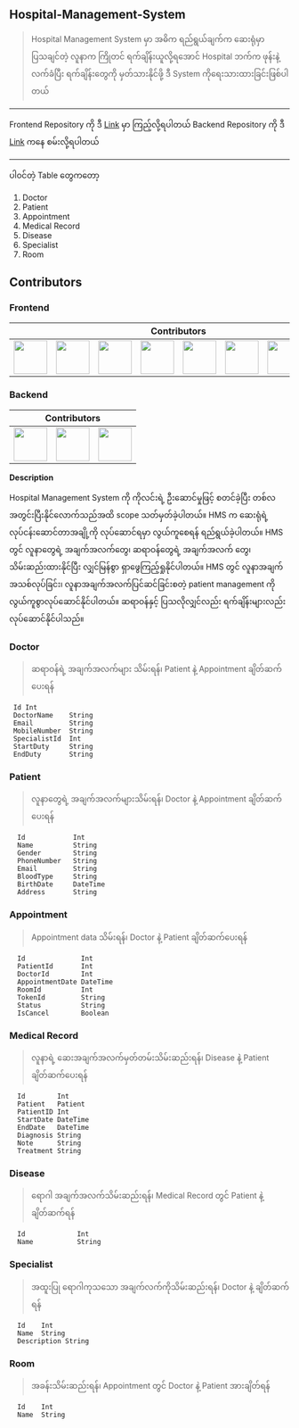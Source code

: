 ## Hospital-Management-System

> Hospital Management System မှာ အဓိက ရည်ရွယ်ချက်က ဆေးရုံမှာပြသ‌ချင်တဲ့ လူနာက ကြိုတင် ရက်ချိန်းယူလို့ရအောင် Hospital ဘက်က ဖုန်းနဲ့ လက်ခံပြီး ရက်ချိန်းတွေကို မှတ်သားနိုင်ဖို့ ဒီ System ကိုရေးသားထားခြင်းဖြစ်ပါတယ်

 ---------------------------------

Frontend Repository ကို ဒီ [Link](https://github.com/sannlynnhtun-coding/hospital_management_system_frontend) မှာ ကြည့်လို့ရပါတယ်
Backend Repository ကို ဒီ [Link](https://github.com/sannlynnhtun-coding/hospital_management_system_backend) ကနေ စမ်းလို့ရပါတယ်

---------------------------------

ပါ၀င်တဲ့ Table တွေကတော့
1. Doctor
2. Patient
3. Appointment
4. Medical Record
5. Disease
6. Specialist
7. Room

## Contributors

### Frontend
<table>
 <thead>
  <tr>
   <th colspan="12">Contributors</th>
  </tr>
 </thead>
    <tbody>
        <tr>
            <td><a href="https://github.com/Aung-myat-min"><img src="https://github.com/Aung-myat-min.png" width="60px;"/></a></td>
            <td><a href="https://github.com/Kha-10"><img src="https://github.com/Kha-10.png" width="60px;"/></a></td>
            <td><a href="https://github.com/Arkar08"><img src="https://github.com/Arkar08.png" width="60px;"/></a></td>
            <td><a href="https://github.com/CraziiIvan"><img src="https://github.com/CraziiIvan.png" width="60px;"/></a></td>
           <td><a href="https://github.com/htooa2014"><img src="https://github.com/htooa2014.png" width="60px;"/></a></td>
           <td><a href="https://github.com/mr-kmh"><img src="https://github.com/mr-kmh.png" width="60px;"/></a></td>
          <td><a href="https://github.com/htetahyan"><img src="https://github.com/htetahyan.png" width="60px;"/></a></td>
           <td><a href="https://github.com/Kaung-Myat-Hun"><img src="https://github.com/Kaung-Myat-Hun.png" width="60px;"/></a></td>
        </tr>
    </tbody>
</table>

### Backend
<table>
 <thead>
  <tr>
   <th colspan="12">Contributors</th>
  </tr>
 </thead>
    <tbody>
        <tr>
           <td><a href="https://github.com/mr-kmh"><img src="https://github.com/mr-kmh.png" width="60px;"/></a></td>
           <td><a href="https://github.com/GerVaf"><img src="https://github.com/GerVaf.png" width="60px;"/></a></td>
           <td><a href="https://github.com/Kaung-Myat-Hun"><img src="https://github.com/Kaung-Myat-Hun.png" width="60px;"/></a></td>
        </tr>
    </tbody>
</table>

**Description**

Hospital Management System ကို ကိုလင်းရဲ့ ဦးဆောင်မှုဖြင့် စတင်ခဲ့ပြီး တစ်လအတွင်းပြီးနိုင်‌‌လောက်သည်အထိ scope သတ်မှတ်ခဲ့ပါတယ်။ HMS က ဆေးရုံရဲ့ လုပ်ငန်းဆောင်တာအချို့ကို လုပ်ဆောင်ရမှာ လွယ်ကူစေရန် ရည်ရွယ်ခဲ့ပါတယ်။ HMS တွင် လူနာတွေရဲ့ အချက်အလက်တွေ၊ ဆရာဝန်‌တွေရဲ့ အချက်အလက်‌ တွေ၊ သိမ်းဆည်းထားနိုင်ပြီး လျှင်မြန်စွာ ရှာဖွေကြည့်ရှုနိုင်ပါတယ်။ HMS တွင် လူနာအချက်အသစ်လုပ်ခြင်း၊ လူနာအချက်အလက်ပြင်ဆင်ခြင်းစတဲ့ patient management ကို လွယ်ကူစွာလုပ်ဆောင်နိုင်ပါတယ်။ ဆရာဝန်နှင့် ပြသလိုလျှင်လည်း ရက်ချိန်းများလည်း လုပ်ဆောင်နိုင်ပါသည်။

### Doctor
> ဆရာဝန်ရဲ့ အချက်အလက်များ သိမ်းရန်၊ Patient နဲ့ Appointment ချိတ်ဆက်ပေးရန်

```
 Id Int
 DoctorName    String
 Email         String
 MobileNumber  String
 SpecialistId  Int            
 StartDuty     String
 EndDuty       String
```

### Patient
> လူနာတွေရဲ့ အချက်အလက်များသိမ်းရန်၊ Doctor နဲ့ Appointment ချိတ်ဆက်ပေးရန်

```
  Id            Int    
  Name          String   
  Gender        String 
  PhoneNumber   String   
  Email         String   
  BloodType     String  
  BirthDate     DateTime  
  Address       String
```

### Appointment
> Appointment data သိမ်းရန်၊ Doctor နဲ့ Patient ချိတ်ဆက်ပေးရန်

```
  Id              Int  
  PatientId       Int
  DoctorId        Int
  AppointmentDate DateTime
  RoomId          Int
  TokenId         String 
  Status          String  
  IsCancel        Boolean
```

### Medical Record
> လူနာရဲ့ ဆေးအချက်အလက်မှတ်တမ်းသိမ်းဆည်းရန်၊ Disease နဲ့ Patient ချိတ်ဆက်ပေးရန် 
```
  Id        Int   
  Patient   Patient 
  PatientID Int   
  StartDate DateTime
  EndDate   DateTime
  Diagnosis String
  Note      String
  Treatment String
```

### Disease
> ရောဂါ အချက်အလက်သိမ်းဆည်းရန်၊ Medical Record တွင် Patient နဲ့ ချိတ်ဆက်ရန်
```
  Id             Int   
  Name           String
 ```

### Specialist
> အထူးပြု ရောဂါကုသသော အချက်လက်ကိုသိမ်းဆည်းရန်၊ Doctor နဲ့ ချိတ်ဆက်ရန်
```
  Id    Int   
  Name  String
  Description String
```

### Room
> အခန်းသိမ်းဆည်းရန်၊ Appointment တွင် Doctor နဲ့ Patient အားချိတ်ရန်
```
  Id    Int   
  Name  String
```
